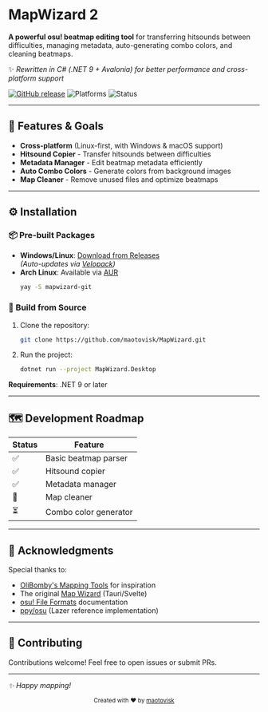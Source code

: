# MapWizard 2

**A powerful osu! beatmap editing tool** for transferring hitsounds between difficulties, managing metadata, auto-generating combo colors, and cleaning beatmaps.  

✨ *Rewritten in C# (.NET 9 + Avalonia) for better performance and cross-platform support*  

[![GitHub release](https://img.shields.io/github/v/release/maotovisk/MapWizard?style=flat-square)](https://github.com/maotovisk/MapWizard/releases)
![Platforms](https://img.shields.io/badge/platforms-Windows%20|%20Linux%20|%20macOS-blue?style=flat-square)
![Status](https://img.shields.io/badge/status-Working%20on%20Map%20Cleaner-yellow?style=flat-square)

---

## 🎯 Features & Goals

- **Cross-platform** (Linux-first, with Windows & macOS support)  
- **Hitsound Copier** - Transfer hitsounds between difficulties  
- **Metadata Manager** - Edit beatmap metadata efficiently  
- **Auto Combo Colors** - Generate colors from background images  
- **Map Cleaner** - Remove unused files and optimize beatmaps  

---

## ⚙️ Installation

### 📦 Pre-built Packages
- **Windows/Linux**: [Download from Releases](https://github.com/maotovisk/MapWizard/releases)  
  *(Auto-updates via [Velopack](https://velopack.io/))*  
- **Arch Linux**: Available via [AUR](https://aur.archlinux.org/packages/mapwizard-git)  
  ```bash
  yay -S mapwizard-git
  ```

### 🔧 Build from Source
1. Clone the repository:
   ```bash
   git clone https://github.com/maotovisk/MapWizard.git
   ```
2. Run the project:
   ```bash
   dotnet run --project MapWizard.Desktop
   ```

**Requirements**: .NET 9 or later

---

## 🗺️ Development Roadmap

| Status | Feature |
|--------|---------|
| ✅ | Basic beatmap parser |
| ✅ | Hitsound copier |
| ✅ | Metadata manager |
| 🚧 | Map cleaner |
| ⏳ | Combo color generator |

---

## 🙏 Acknowledgments

Special thanks to:
- [OliBomby's Mapping Tools](https://github.com/olibomby/mapping_tools) for inspiration  
- The original [Map Wizard](https://github.com/maotovisk/map-wizard) (Tauri/Svelte)  
- [osu! File Formats](https://osu.ppy.sh/help/wiki/osu!_File_Formats) documentation  
- [ppy/osu](https://github.com/ppy/osu) (Lazer reference implementation)  

---

## 🤝 Contributing

Contributions welcome! Feel free to open issues or submit PRs.  

---

*✨ Happy mapping!*  

<p align="center">
  <sub>Created with ❤️ by <a href="https://github.com/maotovisk">maotovisk</a></sub>
</p>
